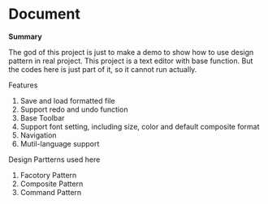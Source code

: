 Document
========

<strong>Summary</strong>

The god of this project is just to make a demo to show how to use design pattern in real project.
This project is a text editor with base function. But the codes here is just part of it, so it cannot run actually.  

Features 
1. Save and load formatted file 
2. Support redo and undo function
3. Base Toolbar
4. Support font setting, including size, color and default composite format
5. Navigation
6. Mutil-language support 

Design Partterns used here
1. Facotory Pattern
2. Composite Pattern
3. Command Pattern